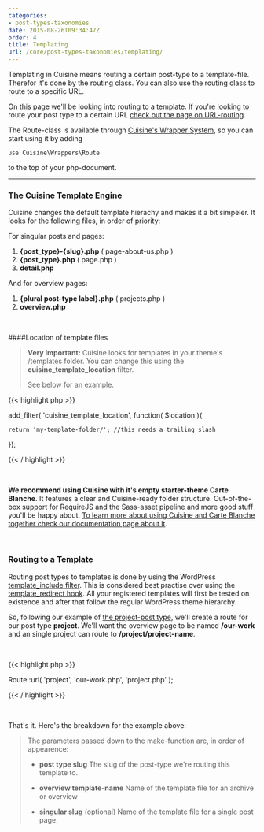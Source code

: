 ```yaml
---
categories:
- post-types-taxonomies
date: 2015-08-26T09:34:47Z
order: 4
title: Templating
url: /core/post-types-taxonomies/templating/
---
```


Templating in Cuisine means routing a certain post-type to a template-file. Therefor it's done by the routing class. You can also use the routing class to route to a specific URL. 

On this page we'll be looking into routing to a template. If you're looking to route your post type to a certain URL [check out the page on URL-routing](/core/post-types-taxonomies/routing.html).

The Route-class is available through [Cuisine's Wrapper System](/core/getting-started/structure.html), so you can start using it by adding

`use Cuisine\Wrappers\Route`

to the top of your php-document.

---

### The Cuisine Template Engine

Cuisine changes the default template hierachy and makes it a bit simpeler. It looks for the following files, in order of priority:

For singular posts and pages:

1. **{post_type}-{slug}.php** ( page-about-us.php )
2. **{post_type}.php** ( page.php )
3. **detail.php**

And for overview pages:

1. **{plural post-type label}.php** ( projects.php )
2. **overview.php** 


<br/>

####Location of template files

> **Very Important:** Cuisine looks for templates in your theme's /templates folder. You can change this using the **cuisine_template_location** filter. 
>
> See below for an example.


{{< highlight php  >}}
	
add_filter( 'cuisine_template_location', function( $location ){
	
	return 'my-template-folder/'; //this needs a trailing slash

});

{{< / highlight >}}

<br/>

**We recommend using Cuisine with it's empty starter-theme Carte Blanche**. It features a clear and Cuisine-ready folder structure. Out-of-the-box support for RequireJS and the Sass-asset pipeline and more good stuff you'll be happy about. [To learn more about using Cuisine and Carte Blanche together check our documentation page about it](/core/theme/carte-blanche.html).

<br/>

### Routing to a Template

Routing post types to templates is done by using the WordPress [template_include filter](https://codex.wordpress.org/Plugin_API/Filter_Reference/template_include). This is considered best practise over using the [template_redirect hook](https://codex.wordpress.org/Plugin_API/Action_Reference/template_redirect). All your registered templates will first be tested on existence and after that follow the regular WordPress theme hierarchy.


So, following our example of [the project-post type](/core/post-types-taxonomies/creating-post-types.html), we'll create a route for our post type **project**. We'll want the overview page to be named __/our-work__ and an single project can route to __/project/project-name__.

<br/>

{{< highlight php  >}}

Route::url( 'project', 'our-work.php', 'project.php' );

{{< / highlight >}}

<br/>

That's it. Here's the breakdown for the example above:

>The parameters passed down to the make-function are, in order of appearence:
>
>*  **post type slug**
>   The slug of the post-type we're routing this template to.
>
>*  **overview template-name**
>   Name of the template file for an archive or overview
>
>*  **singular slug** (optional)
>   Name of the template file for a single post page.
